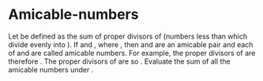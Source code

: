 # Amicable-numbers
Let  be defined as the sum of proper divisors of  (numbers less than  which divide evenly into ). If  and , where , then  and  are an amicable pair and each of  and  are called amicable numbers.  For example, the proper divisors of  are  therefore . The proper divisors of  are  so .  Evaluate the sum of all the amicable numbers under .
